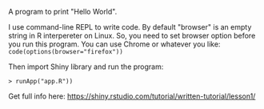 A program to print "Hello World". 

I use command-line REPL to write code. By default "browser" is an empty string in R interpereter on Linux. 
So, you need to set browser option before you run this program. You can use Chrome or whatever you like:
`code(options(browser="firefox"))`

Then import Shiny library and run the program:

```> library(shiny)
> runApp("app.R"))
 ```



Get full info here:  https://shiny.rstudio.com/tutorial/written-tutorial/lesson1/

